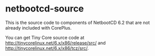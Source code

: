# netbootcd-source
This is the source code to components of NetbootCD 6.2 that are not already included with CorePlus.

You can get Tiny Core source code at http://tinycorelinux.net/6.x/x86/release/src/ and http://tinycorelinux.net/6.x/x86/tcz/src/.